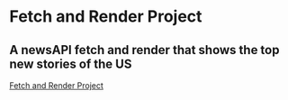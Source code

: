# Fetch and Render Project
## A newsAPI fetch and render that shows the top new stories of the US

<a href="https://bermudaog.github.io/fetch-n-render-project/"> Fetch and Render Project </a>
